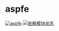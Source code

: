 aspfe
==========

[![aspfe](https://d25lcipzij17d.cloudfront.net/badge.png?title=npm&type=3d&v=0.0.1-5)](https://npmjs.org/package/aspfe)
[![依赖模块状态](https://david-dm.org/ielgnaw/aspfe.png)](https://david-dm.org/ielgnaw/aspfe)
